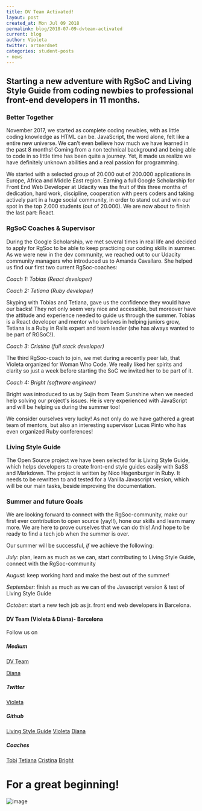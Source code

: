 ```yaml
---
title: DV Team Activated!
layout: post
created_at: Mon Jul 09 2018
permalink: blog/2018-07-09-dvteam-activated
current: blog
author: Violeta
twitter: artnerdnet
categories: student-posts
- news
---
```


## Starting a new adventure with RgSoC and Living Style Guide from coding newbies to professional front-end developers in 11 months.

### Better Together
November 2017, we started as complete coding newbies, with as little coding knowledge as HTML can be. JavaScript, the word alone, felt like a entire new universe. We can’t even believe how much we have learned in the past 8 months! Coming from a non technical background and being able to code in so little time has been quite a journey. Yet, it made us realize we have definitely unknown abilities and a real passion for programming.


We started with a selected group of 20.000 out of 200.000 applications in Europe, Africa and Middle East region. Earning a full Google Scholarship for Front End Web Developer at Udacity was the fruit of this three months of dedication, hard work, discipline, cooperation with peers coders and taking actively part in a huge social community, in order to stand out and win our spot in the top 2.000 students (out of 20.000). We are now about to finish the last part: React.

### RgSoC Coaches & Supervisor
During the Google Scholarship, we met several times in real life and decided to apply for RgSoc to be able to keep practicing our coding skills in summer. As we were new in the dev community, we reached out to our Udacity community managers who introduced us to Amanda Cavallaro. She helped us find our first two current RgSoc-coaches: 

*Coach 1: Tobias (React developer)* 

*Coach 2: Tetiana (Ruby developer)*

Skyping with Tobias and Tetiana, gave us the confidence they would have our backs! They not only seem very nice and accessible, but moreover have the attitude and experience needed to guide us through the summer. Tobias is a React developer and mentor who believes in helping juniors grow, Tetiana is a Ruby in Rails expert and team leader (she has always wanted to be part of RGSoC!).

*Coach 3: Cristina (full stack developer)*

The third RgSoc-coach to join, we met during a recently peer lab, that Violeta organized for Woman Who Code. We really liked her spirits and clarity so just a week before starting the SoC we invited her to be part of it. 

*Coach 4: Bright (software engineer)*

Bright was introduced to us by Sujin from Team Sunshine when we needed help solving our project's issues. He is very experienced with JavaScript and will be helping us during the summer too! 

We consider ourselves very lucky! As not only do we have gathered a great team of mentors, but also an interesting supervisor Lucas Pinto who has even organized Ruby conferences! 

### Living Style Guide
The Open Source project we have been selected for is Living Style Guide, which helps developers to create front-end style guides easily with SaSS and Markdown. The project is written by Nico Hagenburger in Ruby. It needs to be rewritten to and tested for a Vanilla Javascript version, which will be our main tasks, beside improving the documentation. 

### Summer and future Goals
We are looking forward to connect with the RgSoc-community, make our first ever contribution to open source (yay!!), hone our skills and learn many more. We are here to prove ourselves that we can do this! And hope to be ready to find a tech job when the summer is over.


Our summer will be successful, _if_ we achieve the following:

*July:* plan, learn as much as we can, start contributing to Living Style Guide, connect with the RgSoc-community

*August:* keep working hard and make the best out of the summer!

*September:* finish as much as we can of the Javascript version & test of Living Style Guide

*October:* start a new tech job as jr. front end web developers in Barcelona.

#### DV Team (Violeta & Diana)- Barcelona

Follow us on

##### Medium
[DV Team](http://www.medium.com/@dvteam)

[Diana](https://medium.com/@diana.vile)

##### Twitter
[Violeta](http://www.twitter.com/artnerdnet)

##### Github
[Living Style Guide](https://github.com/livingstyleguide/livingstyleguide)
[Violeta](http://www.github.com/artnerdnet)
[Diana](http://www.github.com/dianavile)

##### Coaches
[Tobi](https://github.com/tobmaster)
[Tetiana](https://github.com/brytannia)
[Cristina](https://github.com/cristinaverdi)
[Bright](https://github.com/benevbright)

# For a great beginning!
![image](https://media.giphy.com/media/WeJeWpUMxpQmk/giphy.gif "Credit: Giphy")
